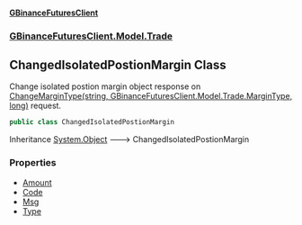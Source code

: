 #### [GBinanceFuturesClient](./index.md 'index')
### [GBinanceFuturesClient.Model.Trade](./GBinanceFuturesClient-Model-Trade.md 'GBinanceFuturesClient.Model.Trade')
## ChangedIsolatedPostionMargin Class
Change isolated postion margin object response on [ChangeMarginType(string, GBinanceFuturesClient.Model.Trade.MarginType, long)](./GBinanceFuturesClient-Trade-ChangeMarginType(string_GBinanceFuturesClient-Model-Trade-MarginType_long).md 'GBinanceFuturesClient.Trade.ChangeMarginType(string, GBinanceFuturesClient.Model.Trade.MarginType, long)') request.  
```csharp
public class ChangedIsolatedPostionMargin
```
Inheritance [System.Object](https://docs.microsoft.com/en-us/dotnet/api/System.Object 'System.Object') &#129106; ChangedIsolatedPostionMargin  
### Properties
- [Amount](./GBinanceFuturesClient-Model-Trade-ChangedIsolatedPostionMargin-Amount.md 'GBinanceFuturesClient.Model.Trade.ChangedIsolatedPostionMargin.Amount')
- [Code](./GBinanceFuturesClient-Model-Trade-ChangedIsolatedPostionMargin-Code.md 'GBinanceFuturesClient.Model.Trade.ChangedIsolatedPostionMargin.Code')
- [Msg](./GBinanceFuturesClient-Model-Trade-ChangedIsolatedPostionMargin-Msg.md 'GBinanceFuturesClient.Model.Trade.ChangedIsolatedPostionMargin.Msg')
- [Type](./GBinanceFuturesClient-Model-Trade-ChangedIsolatedPostionMargin-Type.md 'GBinanceFuturesClient.Model.Trade.ChangedIsolatedPostionMargin.Type')
